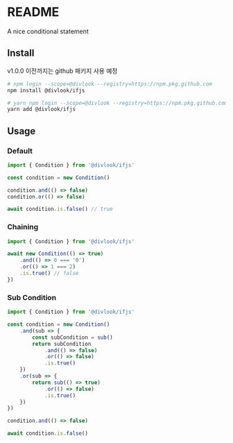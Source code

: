 # README

A nice conditional statement

## Install

v1.0.0 이전까지는 github 패키지 사용 예정

```bash
# npm login --scope=@divlook --registry=https://npm.pkg.github.com
npm install @divlook/ifjs

# yarn npm login --scope=@divlook --registry=https://npm.pkg.github.com
yarn add @divlook/ifjs
```

## Usage

### Default

```ts
import { Condition } from '@divlook/ifjs'

const condition = new Condition()

condition.and(() => false)
condition.or(() => false)

await condition.is.false() // true
```

### Chaining

```ts
import { Condition } from '@divlook/ifjs'

await new Condition(() => true)
    .and(() => 0 === '0')
    .or(() => 1 === 2)
    .is.true() // false
})
```

### Sub Condition

```ts
import { Condition } from '@divlook/ifjs'

const condition = new Condition()
    .and(sub => {
        const subCondition = sub()
        return subCondition
            .and(() => false)
            .or(() => false)
            .is.true()
    })
    .or(sub => {
        return sub(() => true)
            .or(() => false)
            .is.true()
    })
})

condition.and(() => false)

await condition.is.false()
```
